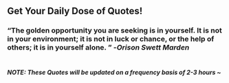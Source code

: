 ## Get Your Daily Dose of Quotes!
### <q>The golden opportunity you are seeking is in yourself. It is not in your environment; it is not in luck or chance, or the help of others; it is in yourself alone. </q> -<em>Orison Swett Marden</em> <br><br>
##### NOTE: These Quotes will be updated on a frequency basis of 2-3 hours ~
